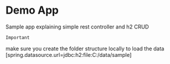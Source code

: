 # Demo App
Sample app explaining simple rest controller and h2 CRUD

`Important`

make sure you create the folder structure locally to load the data
[spring.datasource.url=jdbc:h2:file:C:/data/sample]
